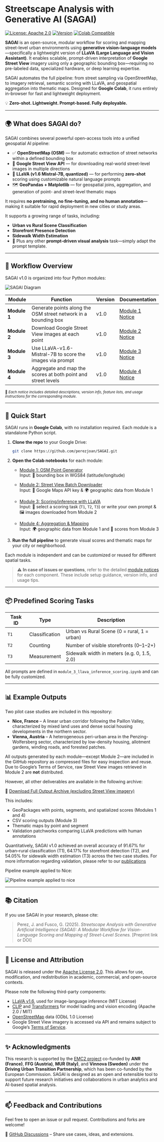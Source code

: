 # Streetscape Analysis with Generative AI (SAGAI)

[![License: Apache 2.0](https://img.shields.io/badge/License-Apache%202.0-blue.svg)](LICENSE)
[![Version](https://img.shields.io/badge/Version-v1.0-brightgreen)](https://github.com/perezjoan/SAGAI/releases)
[![Colab Compatible](https://img.shields.io/badge/Google%20Colab-Compatible-yellow.svg)](https://colab.research.google.com/)

**SAGAI** is an open-source, modular workflow for scoring and mapping street-level urban environments using **generative vision-language models**—specifically a lightweight version of **LLaVA (Large Language and Vision Assistant)**. It enables scalable, prompt-driven interpretation of **Google Street View** imagery using only a geographic bounding box—requiring no pre-labeled data, specialized hardware, or deep learning expertise.

SAGAI automates the full pipeline: from street sampling via OpenStreetMap, to imagery retrieval, semantic scoring with LLaVA, and geospatial aggregation into thematic maps. Designed for **Google Colab**, it runs entirely in-browser for fast and lightweight deployment.

💡 **Zero-shot. Lightweight. Prompt-based. Fully deployable.**

---

## 🌍 What does SAGAI do?

SAGAI combines several powerful open-access tools into a unified geospatial AI pipeline:
- ✅ **OpenStreetMap (OSM)** — for automatic extraction of street networks within a defined bounding box  
- 📸 **Google Street View API** — for downloading real-world street-level images in multiple directions  
- 🧠 **LLaVA (v1.6 Mistral-7B, quantized)** — for performing **zero-shot** scoring using customizable natural language prompts  
- 🗺️ **GeoPandas + Matplotlib** — for geospatial joins, aggregation, and generation of point- and street-level thematic maps

It requires **no pretraining, no fine-tuning, and no human annotation**—making it suitable for rapid deployment in new cities or study areas.

It supports a growing range of tasks, including:
- **Urban vs Rural Scene Classification**  
- **Storefront Presence Detection**  
- **Sidewalk Width Estimation**  
- 🧩 Plus any other **prompt-driven visual analysis** task—simply adapt the prompt template.
---

## 🧭 Workflow Overview

SAGAI v1.0 is organized into four Python modules:

![SAGAI Diagram](https://github.com/perezjoan/SAGAI/blob/images/sagai%20diagram.png)

| Module       | Function                                                                                           | Version   | Documentation                              |
|--------------|----------------------------------------------------------------------------------------------------|-----------|---------------------------------------------|
| **Module 1** | Generate points along the OSM street network in a bounding box                                     | v1.0    | [Module 1 Notice](https://github.com/perezjoan/SAGAI/blob/main/NOTICE_MODULE_1.md)  |
| **Module 2** | Download Google Street View images at each point                                                   | v1.0    | [Module 2 Notice](https://github.com/perezjoan/SAGAI/blob/main/NOTICE_MODULE_2.md)  |
| **Module 3** | Use LLaVA-v1.6-Mistral-7B to score the images via prompt                                         | v1.0    | [Module 3 Notice](https://github.com/perezjoan/SAGAI/blob/main/NOTICE_MODULE_3.md)  |
| **Module 4** | Aggregate and map the scores at both point and street levels                                       | v1.0    | [Module 4 Notice](https://github.com/perezjoan/SAGAI/blob/main/NOTICE_MODULE_4.md)  |

<sub>📄 *Each notice includes detailed descriptions, version info, feature lists, and usage instructions for the corresponding module.*</sub>

---

## 🚀 Quick Start

SAGAI runs in **Google Colab**, with no installation required. Each module is a standalone Python script.

1. **Clone the repo** to your Google Drive:
   ```bash
   git clone https://github.com/perezjoan/SAGAI.git
   ```

2. **Open the Colab notebooks** for each module:

   - [Module 1: OSM Point Generator](https://github.com/perezjoan/SAGAI/blob/main/module_1_osm_point_generator.ipynb)   
     Input: 📍 bounding box in WGS84 (latitude/longitude)

   - [Module 2: Street View Batch Downloader](https://github.com/perezjoan/SAGAI/blob/main/module_2_streetview_batch_downloader.ipynb)  
     Input: 🔑 Google Maps API key & 🌍 geographic data from Module 1

   - [Module 3: Scoring/inference with LLaVA](https://github.com/perezjoan/SAGAI/blob/main/module_3_llava_inference_scoring.ipynb)  
     Input:  🧠 select a scoring task (`T1`, `T2`, `T3`) or write your own prompt & 🖼️ images downloaded from Module 2

   - [Module 4: Aggregation & Mapping](https://github.com/perezjoan/SAGAI/blob/main/module_4_aggregation_mapping.ipynb)  
     Input: 🌍 geographic data from Module 1 and 📃 scores from Module 3
3. **Run the full pipeline** to generate visual scores and thematic maps for your city or neighborhood.

Each module is independent and can be customized or reused for different spatial tasks.
> ⚠️ **In case of issues or questions**, refer to the detailed [module notices](#-workflow-overview) for each component. These include setup guidance, version info, and usage tips.

---

## 📦 Predefined Scoring Tasks

| Task ID | Type         | Description                                   |
|---------|--------------|-----------------------------------------------|
| `T1`    | Classification | Urban vs Rural Scene (0 = rural, 1 = urban)   |
| `T2`    | Counting      | Number of visible storefronts (0–1–2+)         |
| `T3`    | Measurement   | Sidewalk width in meters (e.g. 0, 1.5, 2.0)    |

All prompts are defined in `module_3_llava_inference_scoring.ipynb` and can be fully customized.

---

## 📊 Example Outputs

Two pilot case studies are included in this repository:
- **Nice, France** – A linear urban corridor following the Paillon Valley, characterized by mixed land uses and dense social housing developments in the northern sector.
- **Vienna, Austria** – A heterogeneous peri-urban area in the Penzing-Wolfersberg sector, characterized by low-density housing, allotment gardens, winding roads, and forested patches.

All outputs generated by each module—except Module 2—are included in the GitHub repository as compressed files for easy inspection and reuse.  
Due to Google’s Terms of Service, raw Street View images retrieved in Module 2 are **not** distributed.

However, all other deliverables are available in the following archive:

🔗 [Download Full Output Archive (excluding Street View imagery)](https://github.com/perezjoan/SAGAI/blob/main/output%20nice%20vienna%20SAGAI%20v1-0.zip)

This includes:
- GeoPackages with points, segments, and spatialized scores (Modules 1 and 4)
- CSV scoring outputs (Module 3)
- Thematic maps by point and segment
- Validation patchworks comparing LLaVA predictions with human annotations

Quantitatively, SAGAI v1.0 achieved an overall accuracy of 91.67% for urban–rural classification (T1), 64.17% for storefront detection (T2), and 54.05% for sidewalk width estimation (T3) across the two case studies. For more information regarding validation, please refer to our [publications](#-citation)

Pipeline example applied to Nice: 

![Pipeline example applied to nice](https://github.com/perezjoan/SAGAI/blob/images/PIPELINE%20EXAMPLE%20NICE.png)

---

## 📚 Citation

If you use SAGAI in your research, please cite:

> Perez, J. and Fusco, G. (2025). *Streetscape Analysis with Generative Artificial Intelligence (SAGAI): A Modular Workflow for Vision-Language Scoring and Mapping of Street-Level Scenes.* [Preprint link or DOI]

---

## 🪪 License and Attribution

SAGAI is released under the [Apache License 2.0](LICENSE). This allows for use, modification, and redistribution in academic, commercial, and open-source contexts.

Please note the following third-party components:

- [LLaVA v1.6](https://github.com/haotian-liu/LLaVA), used for image-language inference (MIT License)
- [CLIP](https://github.com/openai/CLIP) and [Transformers](https://github.com/huggingface/transformers) for model loading and vision encoding (Apache 2.0 / MIT)
- [OpenStreetMap](https://www.openstreetmap.org/copyright) data (ODbL 1.0 License)
- Google Street View imagery is accessed via API and remains subject to Google’s [Terms of Service](https://maps.google.com/help/terms_maps/).

---

## ✨ Acknowledgments

This research is supported by the [EMC2 project](https://emc2-dut.org/) co-funded by **ANR (France)**, **FFG (Austria)**, **MUR (Italy)**, and **Vinnova (Sweden)** under the **Driving Urban Transition Partnership**, which has been co-funded by the European Commission. SAGAI is designed as an open and extensible tool to support future research initiatives and collaborations in urban analytics and AI-based spatial analysis.

---

## 📫 Feedback and Contributions

Feel free to open an issue or pull request. Contributions and forks are welcome!

🔗 [GitHub Discussions](https://github.com/perezjoan/SAGAI/discussions) – Share use cases, ideas, and extensions.

